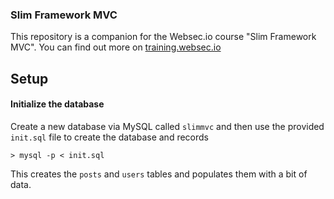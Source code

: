 ### Slim Framework MVC

This repository is a companion for the Websec.io course "Slim Framework MVC".
You can find out more on [training.websec.io](http://training.websec.io/)

## Setup

#### Initialize the database

Create a new database via MySQL called `slimmvc` and then use the provided `init.sql` file to create the database and records

```
> mysql -p < init.sql
```

This creates the `posts` and `users` tables and populates them with a bit of data.
